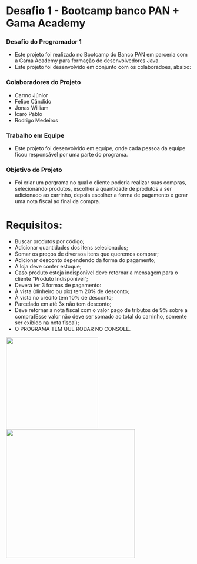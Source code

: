 # Desafio 1 - Bootcamp banco PAN + Gama Academy 


### Desafio do Programador 1
- Este projeto foi realizado no Bootcamp do Banco PAN em parceria com a Gama Academy para formação de desenvolvedores Java.
- Este projeto foi desenvolvido em conjunto com os colaboradoes, abaixo:

### Colaboradores do Projeto
- Carmo Júnior
- Felipe Cândido
- Jonas William
- Ícaro Pablo
- Rodrigo Medeiros

### Trabalho em Equipe
- Este projeto foi desenvolvido em equipe, onde cada pessoa da equipe ficou responsável por uma parte do programa. 

### Objetivo do Projeto
 - Foi criar um porgrama no qual o cliente poderia realizar suas compras, selecionando produtos, escolher a quantidade de produtos a ser adicionado ao carrinho, depois escolher a forma de pagamento e gerar uma nota fiscal ao final da compra. 

# Requisitos:

- Buscar produtos por código; 
- Adicionar quantidades dos itens selecionados; 
- Somar os preços de diversos itens que queremos comprar; 
- Adicionar desconto dependendo da forma do pagamento;
- A loja deve conter estoque;
- Caso produto esteja indisponível deve retornar a mensagem para o cliente “Produto Indisponível”;
- Deverá ter 3 formas de pagamento: 
- À vista (dinheiro ou pix) tem 20% de desconto;
- À vista no crédito tem 10% de desconto;
- Parcelado em até 3x não tem desconto;
- Deve retornar a nota fiscal com o valor pago de tributos de 9% sobre a compra(Esse valor não deve ser somado ao total do carrinho, somente ser exibido na nota fiscal);
- O PROGRAMA TEM QUE RODAR NO CONSOLE.




<img src="https://user-images.githubusercontent.com/92064386/138007193-47cac947-928e-4909-a299-0ae99b35eed9.png" width="250"/>
<img src="https://user-images.githubusercontent.com/92064386/138007156-3ae6e393-a770-4bf7-85cb-9f9d390fb118.png" width="350"/>

